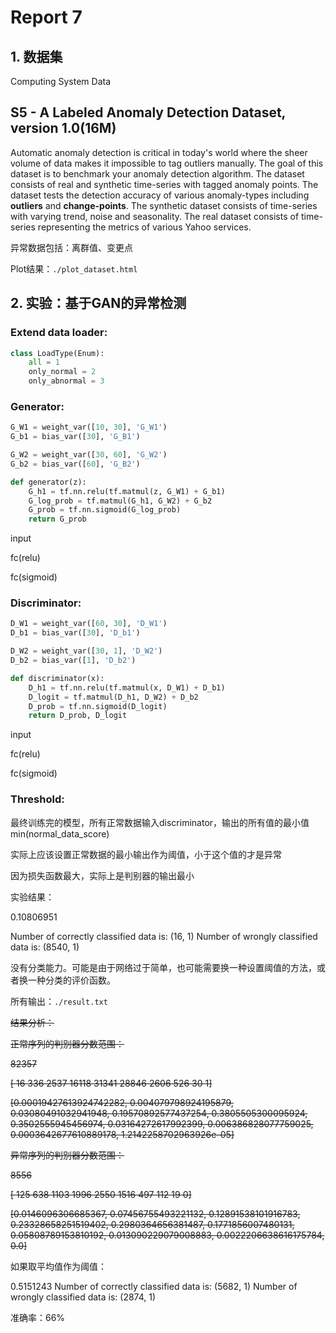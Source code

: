 # Report 7

## 1. 数据集

Computing System Data

## S5 - A Labeled Anomaly Detection Dataset, version 1.0(16M)

Automatic anomaly detection is critical in today's world where the sheer volume of data makes it impossible to tag outliers manually. The goal of this dataset is to benchmark your anomaly detection algorithm. The dataset consists of real and synthetic time-series with tagged anomaly points. The dataset tests the detection accuracy of various anomaly-types including **outliers** and **change-points**. The synthetic dataset consists of time-series with varying trend, noise and seasonality. The real dataset consists of time-series representing the metrics of various Yahoo services.

异常数据包括：离群值、变更点

Plot结果：`./plot_dataset.html`



## 2. 实验：基于GAN的异常检测

### Extend data loader:

```python
class LoadType(Enum):
    all = 1
    only_normal = 2
    only_abnormal = 3
```



### Generator:

```python
G_W1 = weight_var([10, 30], 'G_W1')
G_b1 = bias_var([30], 'G_B1')

G_W2 = weight_var([30, 60], 'G_W2')
G_b2 = bias_var([60], 'G_B2')

def generator(z):
    G_h1 = tf.nn.relu(tf.matmul(z, G_W1) + G_b1)
    G_log_prob = tf.matmul(G_h1, G_W2) + G_b2
    G_prob = tf.nn.sigmoid(G_log_prob)
    return G_prob
```

input

fc(relu)

fc(sigmoid)



### Discriminator:

```python
D_W1 = weight_var([60, 30], 'D_W1')
D_b1 = bias_var([30], 'D_b1')

D_W2 = weight_var([30, 1], 'D_W2')
D_b2 = bias_var([1], 'D_b2')

def discriminator(x):
    D_h1 = tf.nn.relu(tf.matmul(x, D_W1) + D_b1)
    D_logit = tf.matmul(D_h1, D_W2) + D_b2
    D_prob = tf.nn.sigmoid(D_logit)
    return D_prob, D_logit
```

input

fc(relu)

fc(sigmoid)



### Threshold:

最终训练完的模型，所有正常数据输入discriminator，输出的所有值的最小值min(normal_data_score)



实际上应该设置正常数据的最小输出作为阈值，小于这个值的才是异常

因为损失函数最大，实际上是判别器的输出最小



实验结果：

0.10806951

Number of correctly classified data is:  (16, 1)
Number of wrongly classified data is:  (8540, 1)

没有分类能力。可能是由于网络过于简单，也可能需要换一种设置阈值的方法，或者换一种分类的评价函数。

所有输出：`./result.txt`



~~结果分析：~~

~~正常序列的判别器分数范围：~~

~~82357~~

~~[   16   336  2537 16118 31341 28846  2606   526    30     1]~~

~~[0.00019427613924742282, 0.004079798924195879, 0.03080491032941948, 0.19570892577437254, 0.3805505300095924, 0.3502555945456974, 0.03164272617992399, 0.006386828077759025, 0.0003642677610889178, 1.2142258702963926e-05]~~



~~异常序列的判别器分数范围：~~

~~8556~~

~~[ 125  638 1103 1996 2550 1516  497  112   19    0]~~

~~[0.0146096306685367, 0.07456755493221132, 0.12891538101916783, 0.23328658251519402, 0.2980364656381487, 0.1771856007480131, 0.05808789153810192, 0.013090229079008883, 0.0022206638616175784, 0.0]~~



如果取平均值作为阈值：

0.5151243
Number of correctly classified data is:  (5682, 1)
Number of wrongly classified data is:  (2874, 1)

准确率：66%

